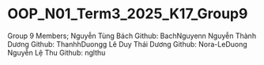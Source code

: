 # OOP_N01_Term3_2025_K17_Group9
Group 9
Members;
Nguyễn Tùng Bách
Github: BachNguyenn
Nguyễn Thành Dương
Github: ThanhhDuongg
Lê Duy Thái Dương
Github: Nora-LeDuong
Nguyễn Lệ Thu
Github: nglthu
